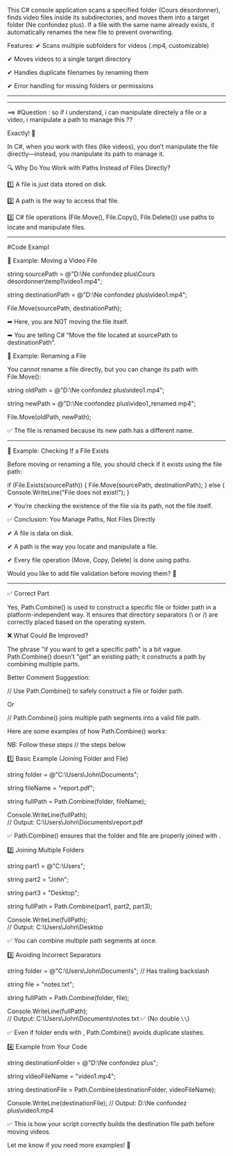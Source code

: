 This C# console application scans a specified folder (Cours désordonner), finds video files inside its subdirectories, and moves them into a target folder (Ne confondez plus). If a file with the same name already exists, it automatically renames the new file to prevent overwriting.

Features:
✔ Scans multiple subfolders for videos (.mp4, customizable)

✔ Moves videos to a single target directory

✔ Handles duplicate filenames by renaming them

✔ Error handling for missing folders or permissions

---
---

==>  #Question : so if i understand, i can manipulate directely a file or a  video, i manipulate a path to manage this ??

Exactly! 🎯

In C#, when you work with files (like videos), you don’t manipulate the file directly—instead, you manipulate its path to manage it.

🔍 Why Do You Work with Paths Instead of Files Directly?

1️⃣ A file is just data stored on disk.

2️⃣ A path is the way to access that file.

3️⃣ C# file operations (File.Move(), File.Copy(), File.Delete()) use paths to locate and manipulate files.

----

#Code Exampl 

📌 Example: Moving a Video File

string sourcePath = @"D:\Ne confondez plus\Cours désordonner\temp1\video1.mp4";

string destinationPath = @"D:\Ne confondez plus\video1.mp4";

File.Move(sourcePath, destinationPath);

➡ Here, you are NOT moving the file itself.

➡ You are telling C# “Move the file located at sourcePath to destinationPath”.

📌 Example: Renaming a File

You cannot rename a file directly, but you can change its path with File.Move():


string oldPath = @"D:\Ne confondez plus\video1.mp4";

string newPath = @"D:\Ne confondez plus\video1_renamed.mp4";

File.Move(oldPath, newPath);

✅ The file is renamed because its new path has a different name.

---

📌 Example: Checking If a File Exists

Before moving or renaming a file, you should check if it exists using the file path:


if (File.Exists(sourcePath))
{
    File.Move(sourcePath, destinationPath);
}
else
{
    Console.WriteLine("File does not exist!");
}


✔ You’re checking the existence of the file via its path, not the file itself.

✅ Conclusion: You Manage Paths, Not Files Directly


✔ A file is data on disk.

✔ A path is the way you locate and manipulate a file.

✔ Every file operation (Move, Copy, Delete) is done using paths.

Would you like to add file validation before moving them? 🚀

---

✅ Correct Part

Yes, Path.Combine() is used to construct a specific file or folder path in a platform-independent way. It ensures that directory separators (\ or /) are correctly placed based on the operating system.

❌ What Could Be Improved?

The phrase "if you want to get a specific path" is a bit vague. Path.Combine() doesn’t "get" an existing path; it constructs a path by combining multiple parts.

Better Comment Suggestion:

// Use Path.Combine() to safely construct a file or folder path.

Or

// Path.Combine() joins multiple path segments into a valid file path.


Here are some examples of how Path.Combine() works:

NB: Follow these steps // the steps below

1️⃣ Basic Example (Joining Folder and File)

string folder = @"C:\Users\John\Documents";

string fileName = "report.pdf";

string fullPath = Path.Combine(folder, fileName);

Console.WriteLine(fullPath);  
// Output: C:\Users\John\Documents\report.pdf

✅ Path.Combine() ensures that the folder and file are properly joined with \.


2️⃣ Joining Multiple Folders

string part1 = @"C:\Users";

string part2 = "John";

string part3 = "Desktop";

string fullPath = Path.Combine(part1, part2, part3);

Console.WriteLine(fullPath);  
// Output: C:\Users\John\Desktop

✅ You can combine multiple path segments at once.

3️⃣ Avoiding Incorrect Separators

string folder = @"C:\Users\John\Documents\";  // Has trailing backslash

string file = "notes.txt";

string fullPath = Path.Combine(folder, file);

Console.WriteLine(fullPath);  
// Output: C:\Users\John\Documents\notes.txt  ✅ (No double `\\`)

✅ Even if folder ends with \, Path.Combine() avoids duplicate slashes.


4️⃣ Example from Your Code

string destinationFolder = @"D:\Ne confondez plus";

string videoFileName = "video1.mp4";

string destinationFile = Path.Combine(destinationFolder, videoFileName);

Console.WriteLine(destinationFile);
// Output: D:\Ne confondez plus\video1.mp4

✅ This is how your script correctly builds the destination file path before moving videos.

Let me know if you need more examples! 🚀



